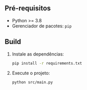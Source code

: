 ## Pré-requisitos
- Python >= 3.8
- Gerenciador de pacotes: `pip`

## Build
1. Instale as dependências:
   ```bash
   pip install -r requirements.txt
   ```
2. Execute o projeto:
   ```bash
   python src/main.py
   ```
